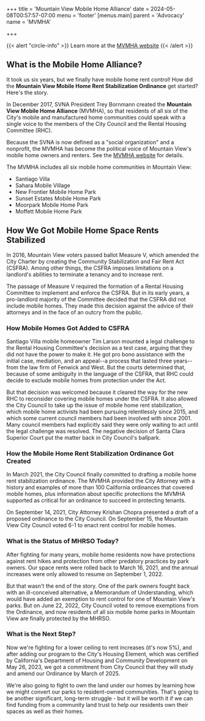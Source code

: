 +++
title = 'Mountain View Mobile Home Alliance'
date = 2024-05-08T00:57:57-07:00
menu = 'footer'
[menus.main]
    parent = 'Advocacy'
    name = 'MVMHA'

+++

{{< alert "circle-info" >}}
Learn more at the [MVMHA website](https://mvmha.com)
{{< /alert >}}

## What is the Mobile Home Alliance?

It took us six years, but we finally have mobile home rent control! How did the **Mountain View Mobile Home Rent Stabilization Ordinance** get started? Here's the story.

In December 2017, SVNA President Trey Bornmann created the **Mountain View Mobile Home Alliance** (MVMHA), so that residents of all six of the City's mobile and manufactured home communities could speak with a single voice to the members of the City Council and the Rental Housing Committee (RHC).

Because the SVNA is now defined as a "social organization" and a nonprofit, the MVMHA has become the political voice of Mountain View's mobile home owners and renters. See the [MVMHA website](https://mvmha.com) for details.

​The MVMHA includes all six mobile home communities in Mountain View:

- Santiago Villa
- Sahara Mobile Village
- New Frontier Mobile Home Park
- Sunset Estates Mobile Home Park
- Moorpark Mobile Home Park
- Moffett Mobile Home Park

## How We Got Mobile Home Space Rents Stabilized

In 2016, Mountain View voters passed ballot Measure V, which amended the City Charter by creating the Community Stabilization and Fair Rent Act (CSFRA). Among other things, the CSFRA imposes limitations on a landlord's abilities to terminate a tenancy and to increase rent.

The passage of Measure V required the formation of a Rental Housing Committee to implement and enforce the CSFRA. But in its early years, a pro-landlord majority of the Committee decided that the CSFRA did not include mobile homes. They made this decision against the advice of their attorneys and in the face of an outcry from the public.

### How Mobile Homes Got Added to CSFRA

Santiago Villa mobile homeowner Tim Larson mounted a legal challenge to the Rental Housing Committee's decision as a test case, arguing that they did not have the power to make it. He got pro bono assistance with the initial case, mediation, and an appeal--a process that lasted three years--from the law firm of Fenwick and West. But the courts determined that, because of some ambiguity in the language of the CSFRA, that RHC could decide to exclude mobile homes from protection under the Act.
 
But that decision was welcomed because it cleared the way for the new RHC to reconsider covering mobile homes under the CSFRA. It also allowed the City Council to take up the issue of mobile home rent stabilization, which mobile home activists had been pursuing relentlessly since 2015, and which some current council members had been involved with since 2001. Many council members had explicitly said they were only waiting to act until the legal challenge was resolved. The negative decision of Santa Clara Superior Court put the matter back in City Council's ballpark.

### How the Mobile Home Rent Stabilization Ordinance Got Created
 
In March 2021, the City Council finally committed to drafting a mobile home rent stabilization ordinance. The MVMHA provided the City Attorney with a history and examples of more than 100 California ordinances that covered mobile homes, plus information about specific protections the MVMHA supported as critical for an ordinance to succeed in protecting tenants.
 
On September 14, 2021, City Attorney Krishan Chopra presented a draft of a proposed ordinance to the City Council. On September 15, the Mountain View City Council voted 6-1 to enact rent control for mobile homes.

### What is the Status of MHRSO Today?

After fighting for many years, mobile home residents now have protections against rent hikes and protection from other predatory practices by park owners. Our space rents were rolled back to March 16, 2021, and the annual increases were only allowed to resume on September 1, 2022.
 
But that wasn't the end of the story. One of the park owners fought back with an ill-conceived alternative, a Memorandum of Understanding, which would have added an exemption to rent control for one of Mountain View's parks. But on June 22, 2022, City Council voted to remove exemptions from the Ordinance, and now residents of all six mobile home parks in Mountain View are finally protected by the MHRSO. 

### What is the Next Step?
 
Now we're fighting for a lower ceiling to rent increases (it's now 5%), and after adding our program to the City's Housing Element, which was certified by California's Department of Housing and Community Development on May 26, 2023, we got a commitment from City Council that they will study and amend our Ordinance by March of 2025. 

 We're also going to fight to own the land under our homes by learning how we might convert our parks to resident-owned communities. That's going to be another significant, long-term struggle - but it will be worth it if we can find funding from a community land trust to help our residents own their spaces as well as their homes.